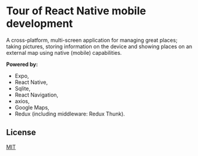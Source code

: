 # Tour of React Native mobile development

A cross-platform, multi-screen application for managing great places; taking pictures, storing information on the device and showing places on an external map using native (mobile) capabilities. 

**Powered by:**  
* Expo, 
* React Native, 
* Sqlite, 
* React Navigation, 
* axios,
* Google Maps, 
* Redux (including middleware: Redux Thunk). 


## License
[MIT](https://choosealicense.com/licenses/mit/)
